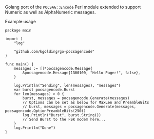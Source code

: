 Golang port of the `POCSAG::Encode` Perl module extended to support Numeric as well as AlphaNumeric messages.

Example usage

```
package main

import (
	"log"

	"github.com/kgolding/go-pocsagencode"
)

func main() {
	messages := []*pocsagencode.Message{
		&pocsagencode.Message{1300100, "Hello Pager!", false},
	}

	log.Println("Sending", len(messages), "messages")
	var burst pocsagencode.Burst
	for len(messages) > 0 {
		burst, messages = pocsagencode.Generate(messages)
		// Options can be set as below for MaxLen and PreambleBits
		// burst, messages = pocsagencode.Generate(messages, pocsagencode.OptionPreambleBits(250))
		log.Println("Burst", burst.String())
		// Send Burst to the FSK modem here...
	}
	log.Println("Done")
}
```